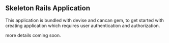 ## Skeleton Rails Application

This application is bundled with devise and cancan gem, to get started with creating application which requires user authentication and authorization.

more details coming soon.
